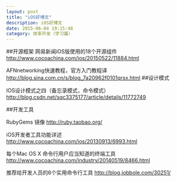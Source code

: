 ```yaml
---
layout: post
title: "iOS好博文"
description: iOS好博文
date: 2015-06-04 19:15:48
category: 效率开发（学习篇）
---
```

##开源框架
网易新闻iOS版使用的18个开源组件<http://www.cocoachina.com/ios/20150522/11884.html>

AFNnetworking快速教程，官方入门教程译 <http://blog.sina.com.cn/s/blog_7a20962f0101qrsx.html>
##设计模式

IOS设计模式之四（备忘录模式，命令模式） <http://blog.csdn.net/sqc3375177/article/details/11772749>

##开发工具

RubyGems 镜像 <http://ruby.taobao.org/>

iOS开发者工具功能详述 <http://www.cocoachina.com/ios/20130913/6993.html>

每个Mac OS X 命令行用户应当知道的终端工具 <http://www.cocoachina.com/industry/20140519/8466.html>

推荐给开发人员的6个实用命令行工具 <http://blog.jobbole.com/30251/>